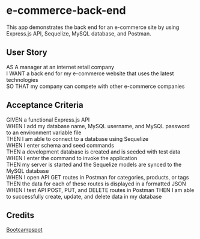 # e-commerce-back-end
This app demonstrates the back end for an e-commerce site by using Express.js API, Sequelize, MySQL database, and Postman.  

## User Story
AS A manager at an internet retail company  
I WANT a back end for my e-commerce website that uses the latest technologies  
SO THAT my company can compete with other e-commerce companies  

## Acceptance Criteria
GIVEN a functional Express.js API  
WHEN I add my database name, MySQL username, and MySQL password to an environment variable file  
THEN I am able to connect to a database using Sequelize  
WHEN I enter schema and seed commands  
THEN a development database is created and is seeded with test data  
WHEN I enter the command to invoke the application  
THEN my server is started and the Sequelize models are synced to the MySQL database  
WHEN I open API GET routes in Postman for categories, products, or tags  
THEN the data for each of these routes is displayed in a formatted JSON  
WHEN I test API POST, PUT, and DELETE routes in Postman 
THEN I am able to successfully create, update, and delete data in my database  

## Credits
[Bootcampspot](https://bootcampspot.instructure.com/courses/4347/assignments/62235?module_item_id=1081999)  